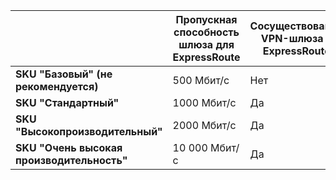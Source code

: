 |  | **Пропускная способность шлюза для ExpressRoute** | **Сосуществование VPN-шлюза и ExpressRoute** |
| --- | --- | --- |
| **SKU "Базовый" (не рекомендуется)** |500 Мбит/с |Нет |
| **SKU "Стандартный"** |1000 Мбит/с |Да |
| **SKU "Высокопроизводительный"** |2000 Мбит/с |Да |
| **SKU "Очень высокая производительность"** |10 000 Мбит/с |Да |

<!--HONumber=Oct16_HO2-->


